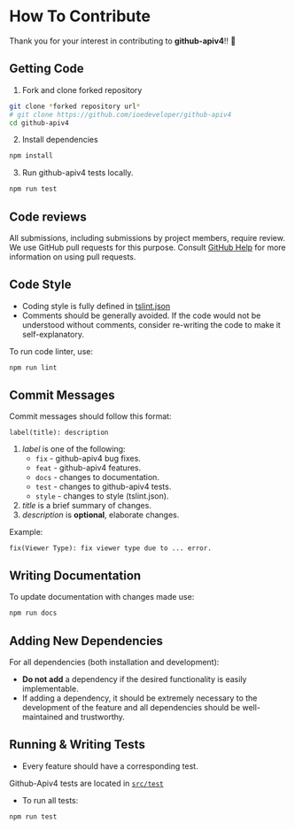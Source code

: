 # How To Contribute
Thank you for your interest in contributing to **github-apiv4**!! :tada:

## Getting Code
1. Fork and clone forked repository

```bash
git clone *forked repository url*
# git clone https://github.com/ioedeveloper/github-apiv4
cd github-apiv4
```

2. Install dependencies

```bash
npm install
```

3. Run github-apiv4 tests locally.

```bash
npm run test
```

## Code reviews

All submissions, including submissions by project members, require review. We
use GitHub pull requests for this purpose. Consult
[GitHub Help](https://help.github.com/articles/about-pull-requests/) for more
information on using pull requests.

## Code Style

- Coding style is fully defined in [tslint.json](https://github.com/ioedeveloper/github-apiv4/blob/master/tslint.json)
- Comments should be generally avoided. If the code would not be understood without comments, consider re-writing the code to make it self-explanatory.

To run code linter, use:

```bash
npm run lint
```
## Commit Messages

Commit messages should follow this format:

```
label(title): description
```

1. *label* is one of the following:
    - `fix` - github-apiv4 bug fixes.
    - `feat` - github-apiv4 features.
    - `docs` - changes to documentation.
    - `test` - changes to github-apiv4 tests.
    - `style` - changes to style (tslint.json).
2. *title* is a brief summary of changes.
3. *description* is **optional**, elaborate changes.

Example:

```
fix(Viewer Type): fix viewer type due to ... error.
```
## Writing Documentation
To update documentation with changes made use:

```bash
npm run docs
```

## Adding New Dependencies

For all dependencies (both installation and development):
- **Do not add** a dependency if the desired functionality is easily implementable.
- If adding a dependency, it should be extremely necessary to the development of the feature and all dependencies should be well-maintained and trustworthy.

## Running & Writing Tests

- Every feature should have a corresponding test.

Github-Apiv4 tests are located in [`src/test`](https://github.com/ioedeveloper/github-apiv4/blob/master/src/test/)

- To run all tests:

```bash
npm run test
```